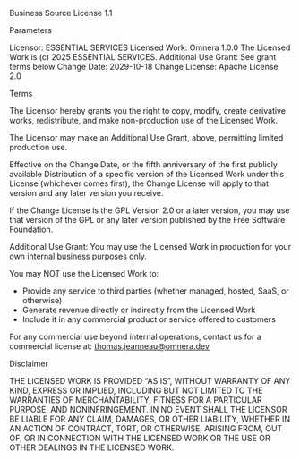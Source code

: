 Business Source License 1.1

Parameters

Licensor:               ESSENTIAL SERVICES
Licensed Work:          Omnera 1.0.0
                        The Licensed Work is (c) 2025 ESSENTIAL SERVICES.
Additional Use Grant:   See grant terms below
Change Date:            2029-10-18
Change License:         Apache License 2.0

Terms

The Licensor hereby grants you the right to copy, modify, create derivative works,
redistribute, and make non-production use of the Licensed Work.

The Licensor may make an Additional Use Grant, above, permitting limited production use.

Effective on the Change Date, or the fifth anniversary of the first publicly available
Distribution of a specific version of the Licensed Work under this License (whichever comes first),
the Change License will apply to that version and any later version you receive.

If the Change License is the GPL Version 2.0 or a later version, you may use that version of the
GPL or any later version published by the Free Software Foundation.

Additional Use Grant:
You may use the Licensed Work in production for your own internal business purposes only.

You may NOT use the Licensed Work to:
- Provide any service to third parties (whether managed, hosted, SaaS, or otherwise)
- Generate revenue directly or indirectly from the Licensed Work
- Include it in any commercial product or service offered to customers

For any commercial use beyond internal operations, contact us for a commercial license at: thomas.jeanneau@omnera.dev

Disclaimer

THE LICENSED WORK IS PROVIDED “AS IS”, WITHOUT WARRANTY OF ANY KIND, EXPRESS OR IMPLIED, INCLUDING
BUT NOT LIMITED TO THE WARRANTIES OF MERCHANTABILITY, FITNESS FOR A PARTICULAR PURPOSE, AND
NONINFRINGEMENT. IN NO EVENT SHALL THE LICENSOR BE LIABLE FOR ANY CLAIM, DAMAGES, OR OTHER
LIABILITY, WHETHER IN AN ACTION OF CONTRACT, TORT, OR OTHERWISE, ARISING FROM, OUT OF, OR IN
CONNECTION WITH THE LICENSED WORK OR THE USE OR OTHER DEALINGS IN THE LICENSED WORK.
